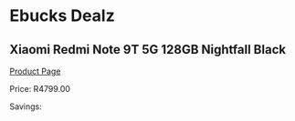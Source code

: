 
# Ebucks Dealz
## Xiaomi Redmi Note 9T 5G 128GB Nightfall Black
[Product Page](https://www.ebucks.com/web/shop/productSelected.do?prodId=1149452335&catId=844502363)

Price: R4799.00

Savings: 


	